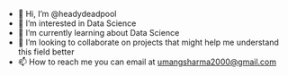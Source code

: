 - 👋 Hi, I’m @headydeadpool
- 👀 I’m interested in Data Science
- 🌱 I’m currently learning about Data Science
- 💞️ I’m looking to collaborate on projects that might help me understand this field better
- 📫 How to reach me you can email at umangsharma2000@gmail.com

<!---
headydeadpool/headydeadpool is a ✨ special ✨ repository because its `README.md` (this file) appears on your GitHub profile.
You can click the Preview link to take a look at your changes.
--->
